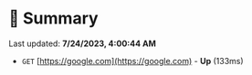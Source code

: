 # 📖 Summary
Last updated: **7/24/2023, 4:00:44 AM**

- `GET` [https://google.com](https://google.com) - **Up** (133ms)
